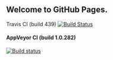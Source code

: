 ﻿## Welcome to GitHub Pages.

Travis CI (build 439)
[![Build Status](https://travis-ci.org/djohn7504/lab-ci.svg?branch=master)](https://travis-ci.org/djohn7504/lab-ci)

#### AppVeyor CI (build 1.0.282)
[![Build status](https://ci.appveyor.com/api/projects/status/4dvfr08psgfhyx4s/branch/master?svg=true)](https://ci.appveyor.com/project/djohn7504/lab-ci/branch/master)
